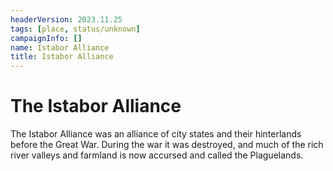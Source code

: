 ```yaml
---
headerVersion: 2023.11.25
tags: [place, status/unknown]
campaignInfo: []
name: Istabor Alliance
title: Istabor Alliance
---
```

# The Istabor Alliance
</div>


The Istabor Alliance was an alliance of city states and their hinterlands before the Great War. During the war it was destroyed, and much of the rich river valleys and farmland is now accursed and called the Plaguelands.






